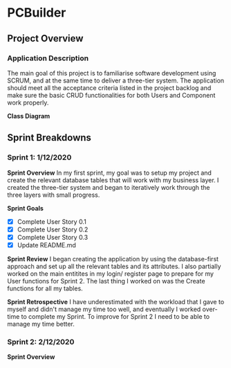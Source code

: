 # PCBuilder

## Project Overview

### Application Description
The main goal of this project is to familiarise software development using SCRUM, and at the same time to deliver  a three-tier system.
The application should meet all the acceptance criteria listed in the project backlog and make sure the basic CRUD functionalities for both Users and Component work properly.

**Class Diagram**

## Sprint Breakdowns

### Sprint 1: 1/12/2020

**Sprint Overview**
In my first sprint, my goal was to setup my project and create the relevant database tables that will work with my business layer. I created the three-tier system and began to iteratively work through the three layers with small progress.

**Sprint Goals**
- [x] Complete User Story 0.1
- [x] Complete User Story 0.2
- [x] Complete User Story 0.3
- [x] Update README.md

**Sprint Review**
I began creating the application by using the database-first approach and set up all the relevant tables and its attributes. I also partially worked on the main entitites in my login/ register page to prepare for my User functions for Sprint 2. The last thing I worked on was the Create functions for all my tables.

**Sprint Retrospective**
I have underestimated with the workload that I gave to myself and didn't manage my time too well, and eventually I worked over-time to complete my Sprint. To improve for Sprint 2 I need to be able to manage my time better.

### Sprint 2: 2/12/2020

**Sprint Overview**
